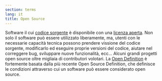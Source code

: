 ```yaml
---
section: terms
lang: it
title: Open Source
---
```


Software il cui [codice sorgente](/glossary/it/terms/source-code/) è disponibile con una [licenza aperta](/glossary/it/terms/open-licence/). Non solo il software può essere utilizzato liberamente, ma, utenti con le necessarie capacità tecnica possono prendere vissione del codice sorgente, modificarlo ed eseguire proprie versioni del codice, aiutare nel correggere bug, sviluppare nuove funzionalità, ecc... Alcuni grandi progetti open source oltre migliaia di contributori volotari. La [Open Definition](/glossary/it/terms/open-definition/) è fortemente basata dalla più recente Open Source Definition, che definisce le condizioni attraverso cui un software può essere considerato open source.
